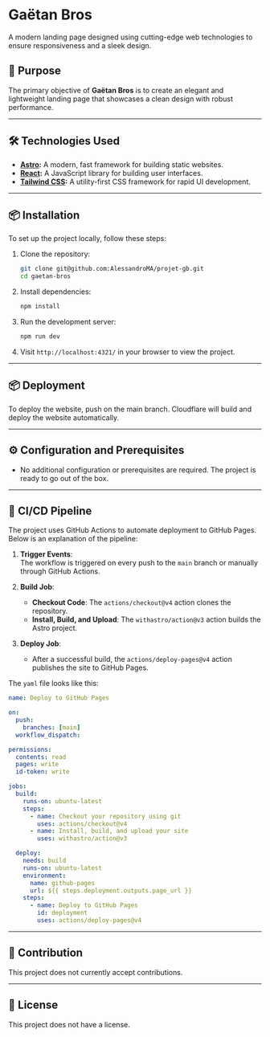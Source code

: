 # Gaëtan Bros

A modern landing page designed using cutting-edge web technologies to ensure responsiveness and a sleek design.

## 🚀 Purpose

The primary objective of **Gaëtan Bros** is to create an elegant and lightweight landing page that showcases a clean design with robust performance.

---

## 🛠️ Technologies Used

- **[Astro](https://astro.build/):** A modern, fast framework for building static websites.
- **[React](https://react.dev/):** A JavaScript library for building user interfaces.
- **[Tailwind CSS](https://tailwindcss.com/):** A utility-first CSS framework for rapid UI development.

---

## 📦 Installation

To set up the project locally, follow these steps:

1. Clone the repository:

   ```bash
   git clone git@github.com:AlessandroMA/projet-gb.git
   cd gaetan-bros
   ```

2. Install dependencies:

   ```bash
   npm install
   ```

3. Run the development server:

   ```bash
   npm run dev
   ```

4. Visit `http://localhost:4321/` in your browser to view the project.

---

## 📦 Deployment

To deploy the website, push on the main branch.
Cloudflare will build and deploy the website automatically.

---

## ⚙️ Configuration and Prerequisites

- No additional configuration or prerequisites are required. The project is ready to go out of the box.

---

## 🚀 CI/CD Pipeline

The project uses GitHub Actions to automate deployment to GitHub Pages. Below is an explanation of the pipeline:

1. **Trigger Events**:  
   The workflow is triggered on every push to the `main` branch or manually through GitHub Actions.

2. **Build Job**:

   - **Checkout Code**: The `actions/checkout@v4` action clones the repository.
   - **Install, Build, and Upload**: The `withastro/action@v3` action builds the Astro project.

3. **Deploy Job**:
   - After a successful build, the `actions/deploy-pages@v4` action publishes the site to GitHub Pages.

The `yaml` file looks like this:

```yaml
name: Deploy to GitHub Pages

on:
  push:
    branches: [main]
  workflow_dispatch:

permissions:
  contents: read
  pages: write
  id-token: write

jobs:
  build:
    runs-on: ubuntu-latest
    steps:
      - name: Checkout your repository using git
        uses: actions/checkout@v4
      - name: Install, build, and upload your site
        uses: withastro/action@v3

  deploy:
    needs: build
    runs-on: ubuntu-latest
    environment:
      name: github-pages
      url: ${{ steps.deployment.outputs.page_url }}
    steps:
      - name: Deploy to GitHub Pages
        id: deployment
        uses: actions/deploy-pages@v4
```

---

## 🤝 Contribution

This project does not currently accept contributions.

---

## 📜 License

This project does not have a license.
